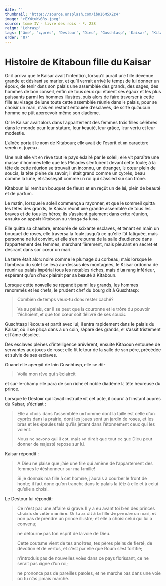 ```yaml
---
date: ''
thumbnail: 'https://source.unsplash.com/ibKI6M5XZz4'
image: 'rEXWtuKw8Rs.jpeg'
source: tome IV - livre des rois - P. 238
reign: 'Lohrasp'
tags: ['âme', 'cyprès', 'Destour', 'Dieu', 'Guschtasp', 'Kaisar', 'Kitaboun', 'Pléiades', 'Roum']
order: '07'
---
```


# Histoire de Kitaboun fille du Kaisar

Or il arriva que le Kaisar avait l’intention, lorsqu’il aurait une fille devenue grande et désirant se marier, et qu’il verrait arrivé le temps de lui donner un époux, de tenir dans son palais une assemblée des grands, des sages, des hommes de bon conseil, enfin de tous ceux qui étaient ses égaux et les plus puissants parmi les hommes illustres, puis alors de faire traverser à cette fille au visage de lune toute cette assemblée réunie dans le palais, pour se choisir un mari, mais en restant entourée d’esclaves, de sorte qu’aucun homme ne pût apercevoir même son diadème.

Or le Kaisar avait alors dans l’appartement des femmes trois filles célèbres dans le monde pour leur stature, leur beauté, leur grâce, leur vertu et leur modestie.

L’aînée portait le nom de Kitaboun; elle avait de l’esprit et un caractère serein et joyeux.

Une nuit elle vit en rêve tout le pays éclairé par le soleil; elle vit paraître une masse d’hommes telle que les Pléiades s’enfuirent devant cette foule; à la tête de cette réunion se trouvait un inconnu, un étranger, le cœur plein de soucis, la tête pleine de savoir; il était grand comme un cyprès, beau comme la lune, et s’asseyait comme un roi qui s’assied sur son trône.

Kitaboun lui remit un bouquet de fleurs et en reçût un de lui, plein de beauté et de parfum.

Le matin, lorsque le soleil commença à rayonner, et que le sommeil quitta les têtes des grands, le Kaisar réunit une grande assemblée de tous les braves et de tous les héros; ils s’assirent gaiement dans cette réunion, ensuite on appela Kitaboun au visage de lune.

Elle quitta sa chambre, entourée de soixante esclaves, et tenant en main un bouquet de roses, elle traversa la foule jusqu’à ce qu’elle fût fatiguée, mais personne ne lui convint, et elle s’en retourna de la salle d’audience dans l’appartement des femmes, marchant fièrement, mais pleurant en secret et désirant dans son cœur un mari.

La terre était alors noire comme le plumage du corbeau; mais lorsque le flambeau du soleil se leva au-dessus des montagnes, le Kaisar ordonna de réunir au palais impérial tous les notables riches, mais d’un rang inférieur, espérant qu’un d’eux plairait par sa beauté à Kitaboun.

Lorsque cette nouvelle se répandit parmi les grands, les hommes renommés et les chefs, le prudent chef du bourg dit à Guschtasp:

> Combien de temps veux-tu donc rester caché?
>
> Va au palais, car il se peut que la couronne et le trône du pouvoir t’échoient, et que ton cœur soit délivré de ses soucis.

Guschtasp l’écouta et partit avec lui; il entra rapidement dans le palais du Kaisar, où il se plaça dans a un coin, séparé des grands, et s’assit tristement et l’âme désolée.

Des esclaves pleines d’intelligence arrivèrent, ensuite Kitaboun entourée de servantes aux joues de rose; elle fit le tour de la salle de son père, précédée et suivie de ses esclaves.

Quand elle aperçût de loin Guschtasp, elle se dit:

> Voilà mon rêve qui s’éclaircit

et sur-le-champ elle para de son riche et noble diadème la tête heureuse du prince.

Lorsque le Destour qui l’avait instruite vit cet acte, il courut à l’instant auprès du Kaisar, s’écriant :

> Elle a choisi dans l’assemblée un homme dont la taille est celle d’un cyprès dans la prairie, dont les joues sont un jardin de roses, et les bras et les épaules tels qu’ils jettent dans l’étonnement ceux qui les voient.
>
> Nous ne savons qui il est, mais on dirait que tout ce que Dieu peut donner de majesté repose sur lui.

Kaisar répondit :

> A Dieu ne plaise que j’aie une fille qui amène de l’appartement des femmes le déshonneur sur ma famille!
>
> Si je donnais ma fille à cet homme, j’aurais à courber le front de honte; il faut donc qu’on tranche dans le palais la tête à
> elle et à celui qu’elle a choisi.

Le Destour lui répondit:

> Ce n’est pas une affaire si grave.
> Il y a eu avant toi bien des princes choisis de cette manière.
> Or tu as dit à ta fille de prendre un mari, et non pas de prendre un prince illustre; et elle a choisi celui qui lui a convenu;
>
> ne détourne pas ton esprit de la voie de Dieu.
>
> Cette coutume vient de tes ancêtres, tes pères pleins de fierté, de dévotion et de vertus, et c’est par elle que Roum s’est fortifié;
>
> n’introduis pas de nouvelles voies dans ce pays florissant, ce ne serait pas digne d’un roi;
>
> ne prononce pas de pareilles paroles, et ne marche pas dans une voie où tu n’as jamais marché.
